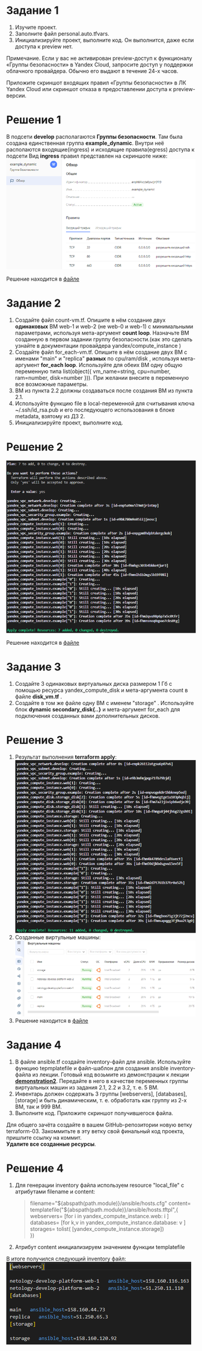 # Задание 1

1. Изучите проект.
2. Заполните файл personal.auto.tfvars.
3. Инициализируйте проект, выполните код. Он выполнится, даже если доступа к preview нет.

Примечание. Если у вас не активирован preview-доступ к функционалу «Группы безопасности» в Yandex Cloud, запросите доступ у поддержки облачного провайдера. Обычно его выдают в течение 24-х часов.

Приложите скриншот входящих правил «Группы безопасности» в ЛК Yandex Cloud или скриншот отказа в предоставлении доступа к preview-версии.

# Решение 1

В подсети **develop** располагаются **Группы безопасности**. Там была создана единственная группа **example_dynamic**. Внутри неё располаются входящие(ingress) и исходящие правила(egress) доступа к подсети
Вид **ingress** правил представлен на скриншоте ниже:
<img src='images/IngressRules.png'/> 

Решение находится в [файле](https://github.com/grigoryevpavel/devops-06-ter-03/blob/master/src/count-vm.tf) 

# Задание 2

1. Создайте файл count-vm.tf. Опишите в нём создание двух **одинаковых** ВМ  web-1 и web-2 (не web-0 и web-1) с минимальными параметрами, используя мета-аргумент **count loop**. Назначьте ВМ созданную в первом задании группу безопасности.(как это сделать узнайте в документации провайдера yandex/compute_instance )
2. Создайте файл for_each-vm.tf. Опишите в нём создание двух ВМ с именами "main" и "replica" **разных** по cpu/ram/disk , используя мета-аргумент **for_each loop**. Используйте для обеих ВМ одну общую переменную типа list(object({ vm_name=string, cpu=number, ram=number, disk=number  })). При желании внесите в переменную все возможные параметры.
3. ВМ из пункта 2.2 должны создаваться после создания ВМ из пункта 2.1.
4. Используйте функцию file в local-переменной для считывания ключа ~/.ssh/id_rsa.pub и его последующего использования в блоке metadata, взятому из ДЗ 2.
5. Инициализируйте проект, выполните код.

# Решение 2

<img src='images/terrafrom2.png'/>

Решение находится в [файле](https://github.com/grigoryevpavel/devops-06-ter-03/blob/master/src/for_each-vm.tf) 

# Задание 3

1. Создайте 3 одинаковых виртуальных диска размером 1 Гб с помощью ресурса yandex_compute_disk и мета-аргумента count в файле **disk_vm.tf** .
2. Создайте в том же файле одну ВМ c именем "storage" . Используйте блок **dynamic secondary_disk{..}** и мета-аргумент for_each для подключения созданных вами дополнительных дисков.

# Решение 3

1. Результат выполнения **terraform apply**:
   <img src='images/terraform3.png'/>
2. Созданные виртульные машины:
   <img src='images/VM3.png'/>
3. Решение находится в [файле](https://github.com/grigoryevpavel/devops-06-ter-03/blob/master/src/disk_vm.tf) 

# Задание 4

1. В файле ansible.tf создайте inventory-файл для ansible.
Используйте функцию tepmplatefile и файл-шаблон для создания ansible inventory-файла из лекции.
Готовый код возьмите из демонстрации к лекции [**demonstration2**](https://github.com/netology-code/ter-homeworks/tree/main/demonstration2).
Передайте в него в качестве переменных группы виртуальных машин из задания 2.1, 2.2 и 3.2, т. е. 5 ВМ.
2. Инвентарь должен содержать 3 группы [webservers], [databases], [storage] и быть динамическим, т. е. обработать как группу из 2-х ВМ, так и 999 ВМ.
4. Выполните код. Приложите скриншот получившегося файла. 

Для общего зачёта создайте в вашем GitHub-репозитории новую ветку terraform-03. Закоммитьте в эту ветку свой финальный код проекта, пришлите ссылку на коммит.   
**Удалите все созданные ресурсы**.

# Решение 4

1. Для генерации inventory файла используем resource "local_file" с атрибутами filename и content:
   > filename="${abspath(path.module)}/ansible/hosts.cfg"
   > content= templatefile("${abspath(path.module)}/ansible/hosts.tftpl",{
   >     webservers= [for i in yandex_compute_instance.web: i ] 
   >     databases=  [for k,v in yandex_compute_instance.database: v ] 
   >     storages= tolist( [yandex_compute_instance.storage])  
   >  }) 
2. Атрибут content инициализируем значением функции templatefile

В итоге получился следующий inventory файл:
<img src='images/inventoryfile.png'/>



